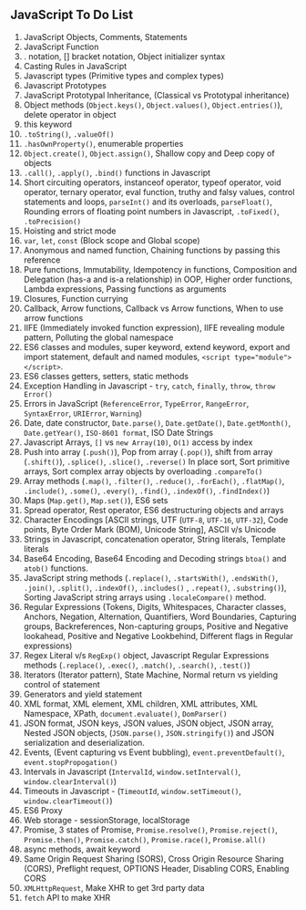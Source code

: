 ## JavaScript To Do List

1. JavaScript Objects, Comments, Statements
2. JavaScript Function
3. . notation, [] bracket notation, Object initializer syntax
4. Casting Rules in JavaScript
5. Javascript types (Primitive types and complex types)
6. Javascript Prototypes
7. JavaScript Prototypal Inheritance, (Classical vs Prototypal inheritance)
8. Object methods (`Object.keys()`, `Object.values()`, `Object.entries()`), delete operator in object
9. this keyword
10. `.toString()`, `.valueOf()`
11. `.hasOwnProperty()`, enumerable properties
12. `Object.create()`, `Object.assign()`, Shallow copy and Deep copy of objects
13. `.call()`, `.apply()`, `.bind()` functions in Javascript
14. Short circuiting operators, instanceof operator, typeof operator, void operator, ternary operator, eval function, truthy and falsy values, control statements and loops, `parseInt()` and its overloads, `parseFloat()`, Rounding errors of floating point numbers in Javascript, `.toFixed()`, `.toPrecision()`
15. Hoisting and strict mode
16. `var`, `let`, `const` (Block scope and Global scope)
17. Anonymous and named function, Chaining functions by passing this reference
18. Pure functions, Immutability, Idempotency in functions, Composition and Delegation (has-a and is-a relationship) in OOP, Higher order functions, Lambda expressions, Passing functions as arguments
19. Closures, Function currying
20. Callback, Arrow functions, Callback vs Arrow functions, When to use arrow functions
21. IIFE (Immediately invoked function expression), IIFE revealing module pattern, Polluting the global namespace
22. ES6 classes and modules, super keyword, extend keyword, export and import statement, default and named modules, `<script type="module"></script>`.
23. ES6 classes getters, setters, static methods
24. Exception Handling in Javascript - `try`, `catch`, `finally`, `throw`, `throw Error()`
25. Errors in JavaScript (`ReferenceError`, `TypeError`, `RangeError`, `SyntaxError`, `URIError`, `Warning`)
26. Date, date constructor, `Date.parse()`, `Date.getDate()`, `Date.getMonth()`, `Date.getYear()`, `ISO-8601 format`, ISO Date Strings
27. Javascript Arrays, `[]` vs `new Array(10)`, `O(1)` access by index
28. Push into array (`.push()`), Pop from array (`.pop()`), shift from array (`.shift()`), `.splice()`, `.slice()`, `.reverse()` In place sort, Sort primitive arrays, Sort complex array objects by overloading `.compareTo()`
29. Array methods (`.map()`, `.filter()`, `.reduce()`, `.forEach()`, `.flatMap()`, `.include()`, `.some()`, `.every()`, `.find()`, `.indexOf()`, `.findIndex()`)
30. Maps (`Map.get()`, `Map.set()`), ES6 sets
31. Spread operator, Rest operator, ES6 destructuring objects and arrays
32. Character Encodings [ASCII strings, UTF (`UTF-8`, `UTF-16`, `UTF-32`), Code points, Byte Order Mark (BOM), Unicode String], ASCII v/s Unicode
33. Strings in Javascript, concatenation operator, String literals, Template literals
34. Base64 Encoding, Base64 Encoding and Decoding strings `btoa()` and `atob()` functions.
35. JavaScript string methods (`.replace()`, `.startsWith()`, `.endsWith()`, `.join()`, `.split()`, `.indexOf()`, `.includes()` , `.repeat()`, `.substring()`), Sorting JavaScript string arrays using `.localeCompare()` method.
36. Regular Expressions (Tokens, Digits, Whitespaces, Character classes, Anchors, Negation, Alternation, Quantifiers, Word Boundaries, Capturing groups, Backreferences, Non-capturing groups, Positive and Negative lookahead, Positive and Negative Lookbehind, Different flags in Regular expressions)
37. Regex Literal v/s `RegExp()` object, Javascript Regular Expressions methods (`.replace()`, `.exec()`, `.match()`, `.search()`, `.test()`)
38. Iterators (Iterator pattern), State Machine, Normal return vs yielding control of statement
39. Generators and yield statement
40. XML format, XML element, XML children, XML attributes, XML Namespace, XPath, `document.evaluate()`, `DomParser()`
41. JSON format, JSON keys, JSON values, JSON object, JSON array, Nested JSON objects, (`JSON.parse()`, `JSON.stringify()`) and JSON serialization and deserialization.
42. Events, (Event capturing vs Event bubbling), `event.preventDefault()`, `event.stopPropogation()`
43. Intervals in Javascript (`IntervalId`, `window.setInterval()`, `window.clearInterval()`)
44. Timeouts in Javascript - (`TimeoutId`, `window.setTimeout()`, `window.clearTimeout()`)
45. ES6 Proxy
46. Web storage - sessionStorage, localStorage
47. Promise, 3 states of Promise, `Promise.resolve()`, `Promise.reject()`, `Promise.then()`, `Promise.catch()`, `Promise.race()`, `Promise.all()`
48. async methods, await keyword
49. Same Origin Request Sharing (SORS), Cross Origin Resource Sharing (CORS), Preflight request, OPTIONS Header, Disabling CORS, Enabling CORS
50. `XMLHttpRequest`, Make XHR to get 3rd party data
51. `fetch` API to make XHR